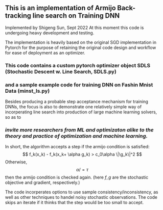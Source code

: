 ## This is an implementation of Armijo Back-tracking line search on Training DNN
Implemented by Shigeng Sun, Sept 2022
At this moment this code is undergoing heavy development and testing. 

The implementation is heavily based on the original SGD implementation in Pytorch for the purpose of retaining the original code design and workflow for ease of deployment as an optimizer.

### This code contains a custom pytorch optimizer object SDLS (Stochastic Descent w. Line Search, SDLS.py)
### and a sample example code for training DNN on Fashin Mnist Data (minst_ls.py)

Besides producing a probable step acceptance mechanism for training DNNs, the focus is also to demonstrate one relatively simple way of incorperating line search into production of large machine learning solvers, so as to 


### *invite more researchers from ML and optimizaton alike to the theory and practice of optimization and machine learning.*

In short, the algorithm accepts a step if the armijo condition is satisfied:
$$
f_k(x_k) - f_k(x_k+ \alpha g_k) > c_0\alpha \|\g_k\|^2
$$
Otherwise,
$$ \alpha /= \tau $$
then the armijo condition is checked again. 
(here $f,g$ are the stochastic objective and gradient, respectively.)

The code incorperates options to use sample consistency/inconsistency, as well as other techniques to handel noisy stochastic observations.
The code skips an iterate if it thinks that the step would be too small to accept.